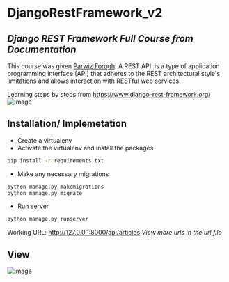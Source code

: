 # DjangoRestFramework_v2
## _Django REST Framework Full Course from Documentation_

This course was given [Parwiz Forogh](https://www.youtube.com/watch?v=B38aDwUpcFc&t=5168s&ab_channel=ParwizForogh). A REST API  is a type of application programming interface (API) that adheres to the REST architectural style's limitations and allows interaction with RESTful web services.

Learning steps by steps from
https://www.django-rest-framework.org/
![image](https://user-images.githubusercontent.com/63900253/161796116-32cd22f8-8f55-468f-806e-abdfa19a02db.png)

## Installation/ Implemetation
 - Create a virtualenv
 - Activate the virtualenv and install the packages 
```sh
pip install -r requirements.txt
```
 - Make any necessary migrations 
```sh
python manage.py makemigrations
python manage.py migrate
```
 - Run server
```sh
python manage.py runserver
```

Working URL: http://127.0.0.1:8000/api/articles
_View more urls in the url file_

## View
![image](https://user-images.githubusercontent.com/63900253/163787464-89fb10de-10b1-4f01-9b6a-78dc6bf04a7d.png)
